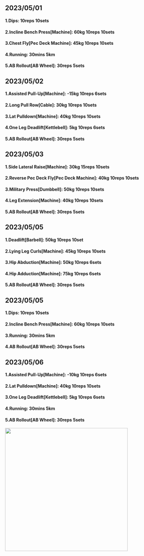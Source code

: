 ## 2023/05/01
#### 1.Dips: 10reps 10sets
#### 2.Incline Bench Press\[Machine\]: 60kg 10reps 10sets
#### 3.Chest Fly\[Pec Deck Machine\]: 45kg 10reps 10sets
#### 4.Running: 30mins 5km
#### 5.AB Rollout\[AB Wheel\]: 30reps 5sets

## 2023/05/02
#### 1.Assisted Pull-Up\[Machine\]: -15kg 10reps 6sets
#### 2.Long Pull Row\[Cable\]: 30kg 10reps 10sets
#### 3.Lat Pulldown\[Machine\]: 40kg 10reps 10sets
#### 4.One Leg Deadlift\[Kettlebell\]: 5kg 10reps 6sets
#### 5.AB Rollout\[AB Wheel\]: 30reps 5sets

## 2023/05/03
#### 1.Side Lateral Raise\[Machine\]: 30kg 15reps 10sets
#### 2.Reverse Pec Deck Fly\[Pec Deck Machine\]: 40kg 10reps 10sets
#### 3.Military Press\[Dumbbell\]: 50kg 10reps 10sets
#### 4.Leg Extension\[Machine\]: 40kg 10reps 10sets
#### 5.AB Rollout\[AB Wheel\]: 30reps 5sets

## 2023/05/05
#### 1.Deadlift\[Barbell\]: 50kg 10reps 10set
#### 2.Lying Leg Curls\[Machine\]: 45kg 10reps 10sets
#### 3.Hip Abduction\[Machine\]: 50kg 10reps 6sets
#### 4.Hip Adduction\[Machine\]: 75kg 10reps 6sets
#### 5.AB Rollout\[AB Wheel\]: 30reps 5sets

## 2023/05/05
#### 1.Dips: 10reps 10sets
#### 2.Incline Bench Press\[Machine\]: 60kg 10reps 10sets
#### 3.Running: 30mins 5km
#### 4.AB Rollout\[AB Wheel\]: 30reps 5sets

## 2023/05/06
#### 1.Assisted Pull-Up\[Machine\]: -10kg 10reps 6sets
#### 2.Lat Pulldown\[Machine\]: 40kg 10reps 10sets
#### 3.One Leg Deadlift\[Kettlebell\]: 5kg 10reps 6sets
#### 4.Running: 30mins 5km
#### 5.AB Rollout\[AB Wheel\]: 30reps 5sets

<img src='../_resources/__087.png' width='400px' />
